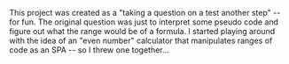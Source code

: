 This project was created as a "taking a question on a test another step"  -- for fun.  The original question was just to interpret some pseudo code and figure out what the range would be of a formula.  I started playing around with the idea of an "even number" calculator that manipulates ranges of code as an SPA -- so I threw one together...
